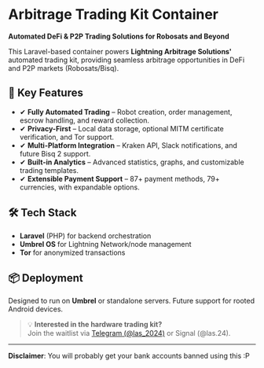 # Arbitrage Trading Kit Container  

**Automated DeFi & P2P Trading Solutions for Robosats and Beyond**  

This Laravel-based container powers **Lightning Arbitrage Solutions'** automated trading kit, providing seamless arbitrage opportunities in DeFi and P2P markets (Robosats/Bisq).  

## 🚀 Key Features  
- ✔ **Fully Automated Trading** – Robot creation, order management, escrow handling, and reward collection.  
- ✔ **Privacy-First** – Local data storage, optional MITM certificate verification, and Tor support.  
- ✔ **Multi-Platform Integration** – Kraken API, Slack notifications, and future Bisq 2 support.  
- ✔ **Built-in Analytics** – Advanced statistics, graphs, and customizable trading templates.  
- ✔ **Extensible Payment Support** – 87+ payment methods, 79+ currencies, with expandable options.  

## 🛠 Tech Stack  
- **Laravel** (PHP) for backend orchestration  
- **Umbrel OS** for Lightning Network/node management  
- **Tor** for anonymized transactions  

## 📦 Deployment  
Designed to run on **Umbrel** or standalone servers. Future support for rooted Android devices.  

> 💡 **Interested in the hardware trading kit?**  
> Join the waitlist via [Telegram (@las_2024)](https://t.me/las_2024) or Signal (@las.24).  

---

**Disclaimer**: You will probably get your bank accounts banned using this :P  
